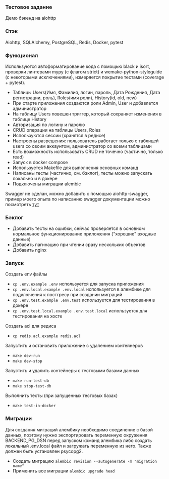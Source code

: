 ### Тестовое задание

Демо бэкенд на aiohttp

### Стэк

Aiohttp, SQLAlchemy, PostgreSQL, Redis, Docker, pytest

### Функционал

Используются автоформатирование кода с помощью black и
isort, проверки линтерами mypy (с флагом strict) и wemake-python-styleguide
(с некоторыми исключениями), измеряется покрытие тестами (coverage + pytest).

- Таблицы Users(Имя, Фамилия, логин, пароль, Дата Рождения, Дата регистрации,
роль), Roles(имя роли), History(id, old, new)
- При старте приложения создаются роли Admin, User и добавлется администратор
- На таблицу Users повешен триггер, который сохраняет изменения в
таблице History
- Авторизация по логину и паролю
- CRUD операции на таблицы Users, Roles
- Используются сессии (хранятся в редисе)
- Настроены разрешения: пользователь работает только с таблицей users со своим
аккаунтом, администратор со всеми таблицами
- Есть возможность использовать CRUD не точечно (частично, только read)
- Запуск в docker compose
- Используется Makefile для выполнения основных команд
- Написаны тесты (частично, см. бэклог), тесты можно запускать локально и в докере
- Подключены миграции alembic

Swagger не сделан, можно добавить с помощью aiohttp-swagger, пример моего опыта
по написанию swagger документации можно посмотреть [тут](https://github.com/s-morichev/async_api_and_auth/blob/main/auth/docs/openapi.yaml)


### Бэклог

- Добавить тесты на ошибки, сейчас проверяется в основном нормальное функционирование
приложения ("хорошие" входные данные)
- Добавить пагинацию при чтении сразу нескольких объектов
- Добавить nginx

### Запуск

Создать env файлы
- `cp .env.example .env` используется для запуска приложения
- `cp .env.local.example .env.local` используется в алембике для подключения к постгресу
при создании миграций
- `cp .env.test.example .env.test` используется для тестирования в докере
- `cp .env.test.local.example .env.test.local` используется для тестирования на хосте

Создать acl для редиса
- `cp redis.acl.example redis.acl`

Запустить и остановить приложение с удалением контейнеров
- `make dev-run`
- `make dev-stop`

Запустить и удалить контейнеры с тестовыми базами данных
- `make run-test-db`
- `make stop-test-db`

Выполнить тесты (при запущенных тестовых базах)
- `make test-in-docker`

### Миграции

Для создания миграций алембику необходимо соединение c базой данных,
поэтому нужно экспортировать переменную окружения BACKEND_PG_DSN
перед запуском команд алембика либо создать локальный .env.local
файл и загружать переменную из него. Также должен быть установлен
psycopg2.

 - Создать миграцию `alembic revision --autogenerate -m "migration name"`
 - Применить все миграции `alembic upgrade head`

